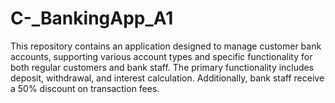 # C-_BankingApp_A1
This repository contains an application designed to manage customer bank accounts, supporting various account types and specific functionality for both regular customers and bank staff. The primary functionality includes deposit, withdrawal, and interest calculation. Additionally, bank staff receive a 50% discount on transaction fees.
